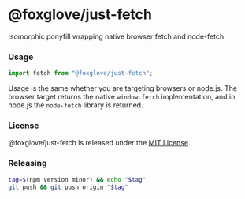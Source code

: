 # @foxglove/just-fetch

Isomorphic ponyfill wrapping native browser fetch and node-fetch.

### Usage

```ts
import fetch from "@foxglove/just-fetch";
```

Usage is the same whether you are targeting browsers or node.js. The browser
target returns the native `window.fetch` implementation, and in node.js the
`node-fetch` library is returned.

### License

@foxglove/just-fetch is released under the [MIT License](/LICENSE.md).

### Releasing

```sh
tag=$(npm version minor) && echo "$tag"
git push && git push origin "$tag"
```
